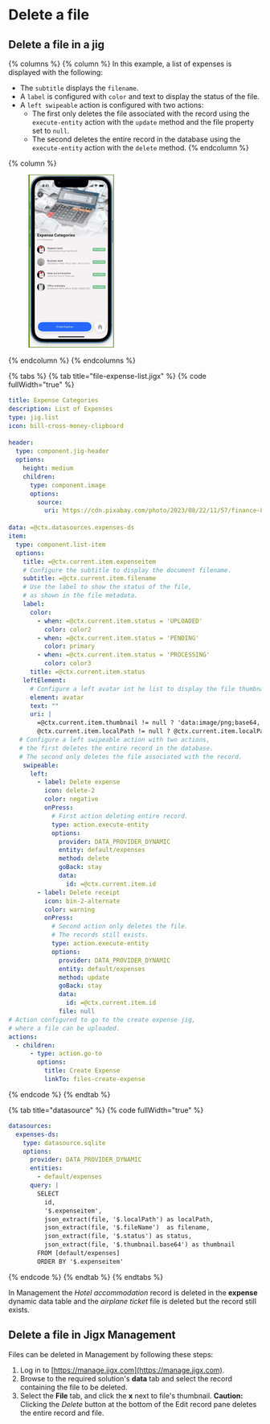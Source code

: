 # Delete a file

## Delete a file in a jig

{% columns %}
{% column %}
In this example, a list of expenses is displayed with the following:

* The `subtitle` displays the `filename`.
* A `label` is configured with `color` and text to display the status of the file.
* A `left swipeable` action is configured with two actions:
  * The first only deletes the file associated with the record using the `execute-entity` action with the `update` method and the file property set to `null`.
  * The second deletes the entire record in the database using the `execute-entity` action with the `delete` method.
{% endcolumn %}

{% column %}
<figure><img src="../../../.gitbook/assets/DF-delete-file.gif" alt="" width="170"><figcaption></figcaption></figure>
{% endcolumn %}
{% endcolumns %}

{% tabs %}
{% tab title="file-expense-list.jigx" %}
{% code fullWidth="true" %}
```yaml
title: Expense Categories
description: List of Expenses
type: jig.list
icon: bill-cross-money-clipboard

header:
  type: component.jig-header
  options:
    height: medium
    children:
      type: component.image
      options:
        source:
          uri: https://cdn.pixabay.com/photo/2023/08/22/11/57/finance-8206242_1280.jpg

data: =@ctx.datasources.expenses-ds
item:
  type: component.list-item
  options:
    title: =@ctx.current.item.expenseitem
    # Configure the subtitle to display the document filename.
    subtitle: =@ctx.current.item.filename
    # Use the label to show the status of the file,
    # as shown in the file metadata. 
    label:
      color:
        - when: =@ctx.current.item.status = 'UPLOADED'
          color: color2
        - when: =@ctx.current.item.status = 'PENDING'
          color: primary
        - when: =@ctx.current.item.status = 'PROCESSING'
          color: color3
      title: =@ctx.current.item.status
    leftElement:
      # Configure a left avatar int he list to display the file thumbnail.
      element: avatar
      text: ""
      uri: |
        =@ctx.current.item.thumbnail != null ? 'data:image/png;base64,' & @ctx.current.item.thumbnail :
        @ctx.current.item.localPath != null ? @ctx.current.item.localPath
   # Configure a left swipeable action with two actions, 
   # the first deletes the entire record in the database.
   # The second only deletes the file associated with the record.      
    swipeable:
      left:
        - label: Delete expense
          icon: delete-2
          color: negative
          onPress: 
            # First action deleting entire record.
            type: action.execute-entity
            options:
              provider: DATA_PROVIDER_DYNAMIC
              entity: default/expenses
              method: delete
              goBack: stay
              data:
                id: =@ctx.current.item.id
        - label: Delete receipt
          icon: bin-2-alternate
          color: warning
          onPress: 
            # Second action only deletes the file. 
            # The records still exists. 
            type: action.execute-entity
            options:
              provider: DATA_PROVIDER_DYNAMIC
              entity: default/expenses
              method: update
              goBack: stay
              data:
                id: =@ctx.current.item.id
              file: null
# Action configured to go to the create expense jig, 
# where a file can be uploaded.            
actions:
  - children:
      - type: action.go-to
        options:
          title: Create Expense
          linkTo: files-create-expense 
```
{% endcode %}
{% endtab %}

{% tab title="datasource" %}
{% code fullWidth="true" %}
```yaml
datasources:
  expenses-ds:
    type: datasource.sqlite
    options:
      provider: DATA_PROVIDER_DYNAMIC
      entities:
        - default/expenses
      query: |
        SELECT
          id,
          '$.expenseitem',
          json_extract(file, '$.localPath') as localPath,
          json_extract(file, '$.fileName')  as filename,
          json_extract(file, '$.status') as status,
          json_extract(file, '$.thumbnail.base64') as thumbnail
        FROM [default/expenses]
        ORDER BY '$.expenseitem'
```
{% endcode %}
{% endtab %}
{% endtabs %}

In Management the _Hotel accommodation_ record is deleted in the **expense** dynamic data table and the _airplane ticket_ file is deleted but the record still exists.

## Delete a file in Jigx Management

Files can be deleted in Management by following these steps:

1. Log in to [https://manage.jigx.com](https://manage.jigx.com).
2. Browse to the required solution's **data** tab and select the record containing the file to be deleted.
3. Select the **File** tab, and click the **x** next to file's thumbnail. **Caution:** Clicking the _Delete_ button at the bottom of the Edit record pane deletes the entire record and file.
